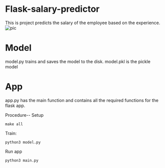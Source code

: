 # Flask-salary-predictor
This is project predicts the salary of the employee based on the experience.
![pic](https://github.com/YisongZou/IDS721-Final-Project/blob/main/Screen%20Shot%202021-04-22%20at%201.42.12%20AM.png)
# Model
model.py trains and saves the model to the disk.
model.pkl is the pickle model 

# App
app.py has the main function and contains all the required functions for the flask app.



Procedure--
Setup
```
make all
```
Train:
```
python3 model.py
```
Run app
```
python3 main.py
```
